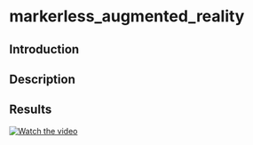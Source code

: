 # markerless_augmented_reality

## Introduction

## Description

## Results

[![Watch the video](https://img.youtube.com/vi/kaR0zuAqziA/maxresdefault.jpg)](https://youtu.be/kaR0zuAqziA)

